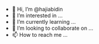 - 👋 Hi, I’m @hajiabidin
- 👀 I’m interested in ...
- 🌱 I’m currently learning ...
- 💞️ I’m looking to collaborate on ...
- 📫 How to reach me ...

<!---
hajiabidin/hajiabidin is a ✨ special ✨ repository because its `README.md` (this file) appears on your GitHub profile.
You can click the Preview link to take a look at your changes.
--->
